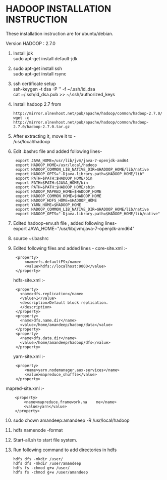 
HADOOP INSTALLATION INSTRUCTION
===============================
These installation instruction are for ubuntu/debian.

Version HADOOP : 2.7.0

1. Install jdk  
	 sudo apt-get install default-jdk
	 
2. sudo apt-get install ssh  
   sudo apt-get install rsync
   
3. ssh certificate setup  
   ssh-keygen -t dsa -P '' -f ~/.ssh/id_dsa  
   cat ~/.ssh/id_dsa.pub >> ~/.ssh/authorized_keys  
   
4. Install hadoop 2.7 from 
   
	   http://mirror.olnevhost.net/pub/apache/hadoop/common/hadoop-2.7.0/  
	   wget -c http://mirror.olnevhost.net/pub/apache/hadoop/common/hadoop-2.7.0/hadoop-2.7.0.tar.gz

5. After extracting it, move it to -  
	/usr/local/hadoop
   
6. Edit .bashrc file and added following lines- 

     	export JAVA_HOME=/usr/lib/jvm/java-7-openjdk-amd64
    	export HADOOP_HOME=/usr/local/hadoop
    	export HADOOP_COMMON_LIB_NATIVE_DIR=$HADOOP_HOME/lib/native
    	export HADOOP_OPTS="-Djava.library.path=$HADOOP_HOME/lib"
    	export PATH=$PATH:$HADOOP_HOME/bin
    	export PATH=$PATH:$JAVA_HOME/bin
    	export PATH=$PATH:$HADOOP_HOME/sbin
    	export HADOOP_MAPRED_HOME=$HADOOP_HOME
    	export HADOOP_COMMON_HOME=$HADOOP_HOME
    	export HADOOP_HDFS_HOME=$HADOOP_HOME
    	export YARN_HOME=$HADOOP_HOME
    	export HADOOP_COMMON_LIB_NATIVE_DIR=$HADOOP_HOME/lib/native
    	export HADOOP_OPTS="-Djava.library.path=$HADOOP_HOME/lib/native"
  	
7. Edited hadoop-env.sh file , added following lines-  
    export JAVA_HOME="/usr/lib/jvm/java-7-openjdk-amd64"

8. source ~/.bashrc

9. Edited following files and added lines -
    core-site.xml :-

	    <property>
	    	<name>fs.defaultFS</name>
	    	<value>hdfs://localhost:9000</value>
	    </property>
    
    hdfs-site.xml :-
    
	    <property>
	      <name>dfs.replication</name>
	      <value>1</value>
	      <description>Default block replication.
	      </description>
	    </property>
	    <property>
	      <name>dfs.name.dir</name>
	      <value>/home/amandeep/hadoop/data</value>
	    </property>
	    <property>
	      <name>dfs.data.dir</name>
	      <value>/home/amandeep/hadoop/dfs</value>
	    </property>

	yarn-site.xml :-

		<property>
			<name>yarn.nodemanager.aux-services</name>
			<value>mapreduce_shuffle</value>
		</property>

 mapred-site.xml :-
	
		<property>
			<name>mapreduce.framework.na	me</name>
			<value>yarn</value>
		</property>

10. sudo chown amandeep:amandeep -R /usr/local/hadoop

11. hdfs namenode -format

12. Start-all.sh to start file system.

13. Run following command to add directories in hdfs
		
		hdfs dfs -mkdir /user/
		hdfs dfs -mkdir /user/amandeep
		hdfs fs -chmod g+w /user/
		hdfs fs -chmod g+w /user/amandeep
